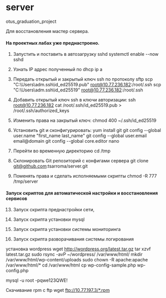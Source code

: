 # server
otus_graduation_project

Для восстановления мастер сервера. 

#### На проектных лабах уже преднастроено.

1. Запустить и поставить в автозагрузку sshd
   systemctl enable --now sshd
   
2. Узнать IP адрес полученный по dhcp
   ip a
    
3. Передать открытый и закрытый ключ ssh по протоколу sftp
   scp "C:\Users\adm\.ssh\id_ed25519.pub" root@10.77.236.182:/root/.ssh
   scp "C:\Users\adm\.ssh\id_ed25519" root@10.77.236.182:/root/.ssh
   
4. Добавить открытый ключ ssh в ключи авторизации:
   ssh root@10.77.236.182
   cat /root/.ssh/id_ed25519.pub > /root/.ssh/authorized_keys
   
5. Изменить права на закрытый ключ:
   chmod 400 ~/.ssh/id_ed25519
      
6. Установить git и сконфигурировать:
   yum install git
   git config --global user.name "first_name last_name"
   git config --global user.email email@domain
   git config --global core.editor nano

7. Перейти во временную директорию
   cd /tmp
   
8. Склонировать Git репозиторий с конфигами сервера
   git clone git@github.com:tsarroma/server.git

9. Поменять права и сделать исполняемыми скрипты
    chmod -R 777 /tmp/server

#### Запуск скриптов для автоматической настройки и восстановления сервисов


13. Запуск скрипта преднастройки сети,

14. Запуск скрипта установки mysql
15. Запуск скрипта установки системы мониторинга
16. Запуск скрипта разворачивания системы логирования

установка wordpress
wget http://wordpress.org/latest.tar.gz
tar xzvf latest.tar.gz
sudo rsync -avP ~/wordpress/ /var/www/html/
mkdir /var/www/html/wp-content/uploads
sudo chown -R apache:apache /var/www/html/*
cd /var/www/html
cp wp-config-sample.php wp-config.php

mysql -u root -pqwe123QWE!


Скачивание rpm с ftp
wget ftp://10.77.197.3/*.rpm

   
     
